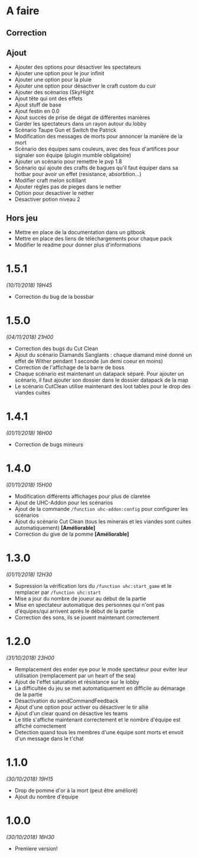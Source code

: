 # A faire
## Correction

## Ajout
- Ajouter des options pour désactiver les spectateurs
- Ajouter une option pour le jour infinit
- Ajouter une option pour la pluie
- Ajouter une option pour désactiver le craft custom du cuir
- Ajouter des scénarios (SkyHight
- Ajout tête qui ont des effets
- Ajout stuff de base
- Ajout festin en 0.0
- Ajout succès de prise de dégat de différentes manières
- Garder les spectateurs dans un rayon autour du lobby
- Scénario Taupe Gun et Switch the Patrick
- Modification des messages de morts pour annoncer la manière de la mort
- Scénario des équipes sans couleurs, avec des feux d'artifices pour signaler son équipe (plugin mumble obligatoire)
- Ajouter un scénario pour remettre le pvp 1.8
- Scénario qui ajoute des crafts de bagues qu'il faut équiper dans sa hotbar pour avoir un effet (resistance, absorbtion...)
- Modifier craft melon scitillant
- Ajouter règles pas de pieges dans le nether
- Option pour desactiver le nether
- Desactiver potion niveau 2

## Hors jeu
- Mettre en place de la documentation dans un gitbook
- Mettre en place des liens de téléchargements pour chaque pack
- Modifier le readme pour donner plus d'informations

# 1.5.1
*(10/11/2018) 19H45*
- Correction du bug de la bossbar

# 1.5.0
*(04/11/2018) 21H00*
- Correction des bugs du Cut Clean
- Ajout du scénario Diamands Sanglants : chaque diamand miné donné un effet de Wither pendant 1 seconde (un demi coeur en moins)
- Correction de l'affichage de la barre de boss
- Chaque scénario est maintenant un datapack séparé. Pour ajouter un scénario, il faut ajouter son dossier dans le dossier datapack de la map
- Le scénario CutClean utilise maintenant des loot tables pour le drop des viandes cuites

# 1.4.1
*(01/11/2018) 16H00*
- Correction de bugs mineurs

# 1.4.0
*(01/11/2018) 15H00*
- Modification différents affichages pour plus de claretée
- Ajout de UHC-Addon pour les scénarios
- Ajout de la commande `/function uhc-addon:config` pour configurer les scénarios
- Ajout du scénario Cut Clean (tous les minerais et les viandes sont cuites automatiquement) **[Améliorable]**
- Correction du give de la pomme **[Améliorable]**

# 1.3.0
*(01/11/2018) 12H30*
- Supression la vérification lors du `/function uhc:start_game` et le remplacer par `/function uhc:start`
- Mise a jour du nombre de joueur au début de la partie
- Mise en spectateur automatique des personnes qui n'ont pas d'équipes/qui arrivent après le début de la partie
- Correction des sons, ils se jouent maintenant correctement

# 1.2.0
*(31/10/2018) 23H00*
- Remplacement des ender eye pour le mode spectateur pour eviter leur utilisation (remplacement par un heart of the sea)
- Ajout de l'effet saturation et résistance sur le lobby
- La difficultée du jeu se met automatiquement en difficile au démarage de la partie
- Désactivation du sendCommandFeedback
- Ajout d'une option pour activer ou désactiver le tir allié
- Ajout d'un clear quand on désactive les teams
- Le title s'affiche maintenant correctement et le nombre d'équipe est affiché correctement
- Detection quand tous les membres d'une équipe sont morts et envoit d'un message dans le t'chat

# 1.1.0
*(30/10/2018) 19H15*
- Drop de pomme d'or à la mort (peut être amélioré)
- Ajout du nombre d'équipe 

# 1.0.0
*(30/10/2018) 16H30*
- Premiere version!
